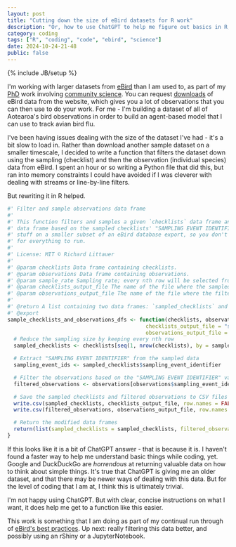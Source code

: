 ```yaml
---
layout: post
title: "Cutting down the size of eBird datasets for R work"
description: "Or, how to use ChatGPT to help me figure out basics in R, like how to save a file and then source it..."
category: coding
tags: ["R", "coding", "code", "ebird", "science"]
date: 2024-10-24-21-48
public: false
---
```

{% include JB/setup %}

I'm working with larger datasets from [eBird](https://ebird.org) than I am used to, as part of my [PhD](../projects/phd) work involving [community science](../projects/citizen-science/). You can request [downloads](https://ebird.org/data/download) of eBird data from the website, which gives you a lot of observations that you can then use to do your work. For me - I'm building a dataset of all of Aotearoa's bird observations in order to build an agent-based model that I can use to track avian bird flu.

I've been having issues dealing with the size of the dataset I've had - it's a bit slow to load in. Rather than download another sample dataset on a smaller timescale, I decided to write a function that filters the dataset down using the sampling (checklist) and then the observation (individual species) data from eBird. I spent an hour or so writing a Python file that did this, but ran into memory constraints I could have avoided if I was cleverer with dealing with streams or line-by-line filters.

But rewriting it in R helped.

```R
#' Filter and sample observations data frame
#'
#' This function filters and samples a given `checklists` data frame and filters the `observations`
#' data frame based on the sampled checklists' "SAMPLING EVENT IDENTIFIER". This allows you to run more
#' stuff on a smaller subset of an eBird database export, so you don't need to spend a lot of time waiting
#' for everything to run.
#'
#' License: MIT © Richard Littauer
#'
#' @param checklists Data frame containing checklists.
#' @param observations Data frame containing observations.
#' @param sample_rate Sampling rate; every nth row will be selected from the `checklists`. Default is 1000.
#' @param checklists_output_file The name of the file where the sampled checklists will be saved. Default is "sampled_checklists.csv".
#' @param observations_output_file The name of the file where the filtered observations will be saved. Default is "filtered_observations.csv".
#'
#' @return A list containing two data frames: `sampled_checklists` and `filtered_observations`.
#' @export
sample_checklists_and_observations_dfs <- function(checklists, observations, sample_rate = 1000,
                                            checklists_output_file = "sampled_checklists.csv",
                                            observations_output_file = "filtered_observations.csv") {
  # Reduce the sampling size by keeping every nth row
  sampled_checklists <- checklists[seq(1, nrow(checklists), by = sample_rate), ]

  # Extract "SAMPLING EVENT IDENTIFIER" from the sampled data
  sampling_event_ids <- sampled_checklists$sampling_event_identifier

  # Filter the observations based on the "SAMPLING EVENT IDENTIFIER" values
  filtered_observations <- observations[observations$sampling_event_identifier %in% sampling_event_ids, ]

  # Save the sampled checklists and filtered observations to CSV files
  write.csv(sampled_checklists, checklists_output_file, row.names = FALSE)
  write.csv(filtered_observations, observations_output_file, row.names = FALSE)

  # Return the modified data frames
  return(list(sampled_checklists = sampled_checklists, filtered_observations = filtered_observations))
}
```

If this looks like it is a bit of ChatGPT answer - that is because it is. I haven't found a faster way to help me understand basic things while coding, yet. Google and DuckDuckGo are _horrendous_ at returning valuable data on how to think about simple things. It's true that ChatGPT is giving me an older dataset, and that there may be newer ways of dealing with this data. But for the level of coding that I am at, I think this is ultimately trivial.

I'm not happy using ChatGPT. But with clear, concise instructions on what I want, it does help me get to a function like this easier.

This work is something that I am doing as part of my continual run through of [eBird's best practices](https://ebird.github.io/ebird-best-practices/intro.html). Up next: really filtering this data better, and possibly using an rShiny or a JupyterNotebook.
